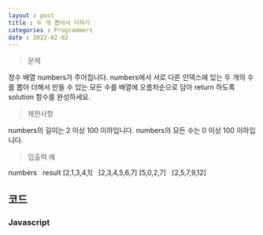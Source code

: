 ```yaml
---
layout : post
title : 두 개 뽑아서 더하기
categories : Programmers
date : 2022-02-02
---
```

> 문제 <br>

정수 배열 numbers가 주어집니다. numbers에서 서로 다른 인덱스에 있는 두 개의 수를 뽑아 더해서 만들 수 있는 모든 수를 배열에 오름차순으로 담아 return 하도록 solution 함수를 완성하세요.

> 제한사항<br>

numbers의 길이는 2 이상 100 이하입니다.
numbers의 모든 수는 0 이상 100 이하입니다.

> 입출력 예<br>

numbers &nbsp;	result
[2,1,3,4,1] &nbsp; [2,3,4,5,6,7]
[5,0,2,7] &nbsp; [2,5,7,9,12]

## 코드
### Javascript

<script src="https://gist.github.com/kwontaehoon/cffb8c68320c909553027977664bf919.js"></script>